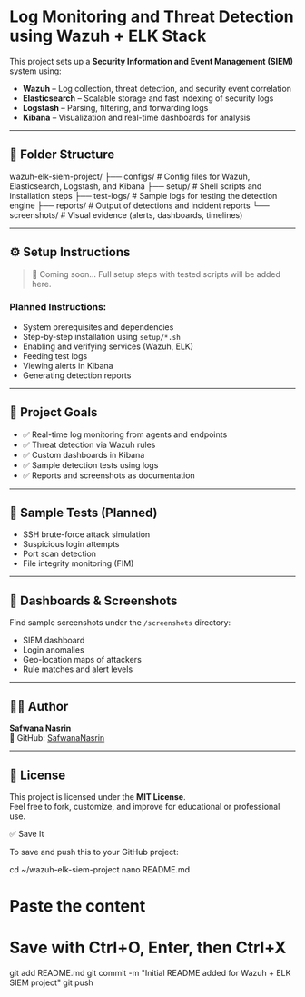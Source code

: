 # Log Monitoring and Threat Detection using Wazuh + ELK Stack

This project sets up a **Security Information and Event Management (SIEM)** system using:

- **Wazuh** – Log collection, threat detection, and security event correlation  
- **Elasticsearch** – Scalable storage and fast indexing of security logs  
- **Logstash** – Parsing, filtering, and forwarding logs  
- **Kibana** – Visualization and real-time dashboards for analysis

---

## 📁 Folder Structure

wazuh-elk-siem-project/
├── configs/ # Config files for Wazuh, Elasticsearch, Logstash, and Kibana
├── setup/ # Shell scripts and installation steps
├── test-logs/ # Sample logs for testing the detection engine
├── reports/ # Output of detections and incident reports
└── screenshots/ # Visual evidence (alerts, dashboards, timelines)


---

## ⚙️ Setup Instructions

> 🚧 Coming soon... Full setup steps with tested scripts will be added here.

### Planned Instructions:
- System prerequisites and dependencies
- Step-by-step installation using `setup/*.sh`
- Enabling and verifying services (Wazuh, ELK)
- Feeding test logs
- Viewing alerts in Kibana
- Generating detection reports

---

## 📌 Project Goals

- ✅ Real-time log monitoring from agents and endpoints
- ✅ Threat detection via Wazuh rules
- ✅ Custom dashboards in Kibana
- ✅ Sample detection tests using logs
- ✅ Reports and screenshots as documentation

---

## 🧪 Sample Tests (Planned)

- SSH brute-force attack simulation
- Suspicious login attempts
- Port scan detection
- File integrity monitoring (FIM)

---

## 📸 Dashboards & Screenshots

Find sample screenshots under the `/screenshots` directory:
- SIEM dashboard
- Login anomalies
- Geo-location maps of attackers
- Rule matches and alert levels

---

## 👩‍💻 Author

**Safwana Nasrin**  
📁 GitHub: [SafwanaNasrin](https://github.com/SafwanaNasrin)  

---

## 📄 License

This project is licensed under the **MIT License**.  
Feel free to fork, customize, and improve for educational or professional use.

✅ Save It

To save and push this to your GitHub project:

cd ~/wazuh-elk-siem-project
nano README.md
# Paste the content
# Save with Ctrl+O, Enter, then Ctrl+X

git add README.md
git commit -m "Initial README added for Wazuh + ELK SIEM project"
git push
